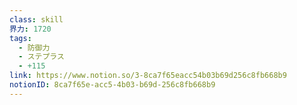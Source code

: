 ```yaml
---
class: skill
界力: 1720
tags:
  - 防御力
  - ステプラス
  - +115
link: https://www.notion.so/3-8ca7f65eacc54b03b69d256c8fb668b9
notionID: 8ca7f65e-acc5-4b03-b69d-256c8fb668b9
---
```

